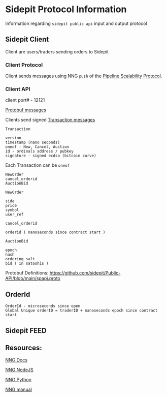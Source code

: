 # Sidepit Protocol Information
Information regarding `sidepit public api` input and output protocol 

## Sidepit Client
Client are users/traders sending orders to Sidepit 

### Client Protocol 
Client sends messages using NNG `push` of the [Pipeline Scalability Protocol](https://nanomsg.org/gettingstarted/nng/pipeline.html). 

### Client API 
client port# - 12121

[Protobuf messages](https://github.com/sidepit/Public-API/blob/main/spapi.proto)

Clients send signed [Transaction messages](https://github.com/sidepit/Public-API/blob/a3bf70c99cbccb7042641d8adcada95ee6834765/spapi.proto#L3) 

`Transaction`
```
version 
timestamp (nano seconds) 
oneof - New, Cancel, Auction
id - ordinals address / pubkey
signature - signed ecdsa (bitcoin curve) 
```

Each Transaction can be `oneof` 
```
NewOrder
cancel_orderid
AuctionBid
```

`NewOrder`
```
side
price 
symbol
user_ref
``` 

`cancel_orderid`
```
orderid ( nanoseconds since contract start )
```

`AuctionBid` 
```
epoch
hash
ordering_salt  
bid ( in satoshis )
```

Protobuf Definitions: https://github.com/sidepit/Public-API/blob/main/spapi.proto 

## OrderId 
```
OrderId - microseconds since open 
Global Unique orderID = traderID + nanoseconds epoch since contract start
```

## Sidepit FEED 


## Resources:
[NNG Docs](https://nng.nanomsg.org/man/tip/index.html)

[NNG NodeJS](https://github.com/reqshark/nodenng)

[NNG Python](codypiersall/pynng) 

[NNG manual](https://drive.google.com/file/d/1Wl_vcx86VnvClSC9pYytj9FVcveXjrjW/view?usp=sharing)